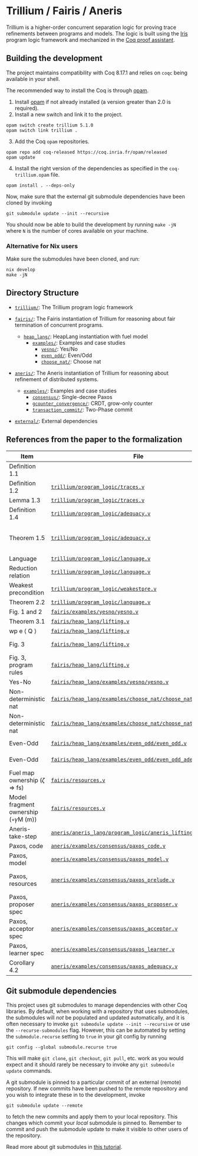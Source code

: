 # Trillium / Fairis / Aneris

Trillium is a higher-order concurrent separation logic for proving trace
refinements between programs and models. The logic is built using the
[Iris](https://iris-project.org) program logic framework and mechanized in the
[Coq proof assistant](https://coq.inria.fr/).

## Building the development

The project maintains compatibility with Coq 8.17.1 and relies on `coqc` being
available in your shell.

The recommended way to install the Coq is through [opam](https://opam.ocaml.org/doc/Install.html).

1. Install [opam](https://opam.ocaml.org/doc/Install.html) if not already
   installed (a version greater than 2.0 is required).
2. Install a new switch and link it to the project.
```
opam switch create trillium 5.1.0
opam switch link trillium .
```
3. Add the Coq `opam` repositories.
```
opam repo add coq-released https://coq.inria.fr/opam/released
opam update
```
4. Install the right version of the dependencies as specified in the
   `coq-trillium.opam` file.
```
opam install . --deps-only
```

Now, make sure that the external git submodule dependencies have been cloned by
invoking
```
git submodule update --init --recursive
```

You should now be able to build the development by running `make -jN` where `N`
is the number of cores available on your machine.

### Alternative for Nix users

Make sure the submodules have been cloned, and run:

```
nix develop
make -jN
```

## Directory Structure

- [`trillium/`](trillium/): The Trillium program logic framework

- [`fairis/`](fairis/): The Fairis instantiation of Trillium for reasoning
  about fair termination of concurrent programs.
  + [`heap_lang/`](fairis/heap_lang/): HeapLang instantiation with fuel model
    * [`examples/`](fairis/heap_lang/examples/): Examples and case studies
      - [`yesno/`](fairis/heap_lang/examples/yesno): Yes/No
      - [`even_odd/`](fairis/heap_lang/examples/even_odd): Even/Odd
      - [`choose_nat/`](fairis/heap_lang/examples/choose_nat): Choose nat
  
- [`aneris/`](aneris/): The Aneris instantiation of Trillium for reasoning about
    refinement of distributed systems.
  + [`examples/`](aneris/examples/): Examples and case studies
    * [`consensus/`](aneris/examples/consensus): Single-decree Paxos
    * [`gcounter_convergence/`](aneris/examples/consensus): CRDT, grow-only counter
    * [`transaction_commit/`](aneris/examples/transaction_commit): Two-Phase commit

- [`external/`](external/): External dependencies


## References from the paper to the formalization
| Item                  | File                                                                                                     | Name                                                                                                                    |
|-----------------------|----------------------------------------------------------------------------------------------------------|-------------------------------------------------------------------------------------------------------------------------|
| Definition 1.1        |                                                                                                          |                                                                                                                         |
| Definition 1.2        | [`trillium/program_logic/traces.v`](trillium/program_logic/traces.v)                                     | `continued_simulation`                                                                                                  |
| Lemma 1.3             | [`trillium/program_logic/traces.v`](trillium/program_logic/traces.v)                                     | `produced_inf_aux_trace_valid_inf`                                                                                      |
| Definition 1.4        | [`trillium/program_logic/adequacy.v`](trillium/program_logic/adequacy.v)                                 | `rel_finitary`                                                                                                          |
| Theorem 1.5           | [`trillium/program_logic/adequacy.v`](trillium/program_logic/adequacy.v)                                 | morally `simulation_correspondence_multiple`, otherwise Cleaveland and Sokolsky 2021                                    |
| Language              | [`trillium/program_logic/language.v`](trillium/program_logic/language.v)                                 | `language`                                                                                                              |
| Reduction relation    | [`trillium/program_logic/language.v`](trillium/program_logic/language.v)                                 | `locale_step`                                                                                                           |
| Weakest precondition  | [`trillium/program_logic/weakestpre.v`](trillium/program_logic/weakestpre.v)                             | `wp_def`                                                                                                                |
| Theorem 2.2           | [`trillium/program_logic/language.v`](trillium/program_logic/language.v)                                 | `wp_strong_adequacy`                                                                                                    |
| Fig. 1 and 2          | [`fairis/examples/yesno/yesno.v`](fairis/examples/yesno/yesno.v)                                         | `yes`, `no`, `start`, `the_model`                                                                                       |
| Theorem 3.1           | [`fairis/heap_lang/lifting.v`](fairis/heap_lang/lifting.v)                                               | `simulation_adequacy`                                                                                                   |
| wp e ⟨ Q ⟩            | [`fairis/heap_lang/lifting.v`](fairis/heap_lang/lifting.v)                                               | `sswp`                                                                                                                  |
| Fig. 3                | [`fairis/heap_lang/lifting.v`](fairis/heap_lang/lifting.v)                                               | `wp_step_fuel`, `wp_role_dealloc`, `wp_step_model`, `wp_role_fork`                                                      |
| Fig. 3, program rules | [`fairis/heap_lang/lifting.v`](fairis/heap_lang/lifting.v)                                               | `wp_alloc`, `wp_store`, `wp_cmpxchg_suc`, `wp_cmpxchg_fail` `sswp_pure_step`                                            |
| Yes-No                | [`fairis/heap_lang/examples/yesno/yesno.v`](fairis/heap_lang/examples/yesno/yesno.v)                                         | `yes_no_inv`, `yes_spec`, `no_spec`                                                                                     |
| Non-deterministic nat | [`fairis/heap_lang/examples/choose_nat/choose_nat.v`](fairis/heap_lang/examples/choose_nat/choose_nat.v)                     | `choose_nat_inv`, `choose_nat_spec`                                                                             |
| Non-deterministic nat | [`fairis/heap_lang/examples/choose_nat/choose_nat_adequacy.v`](fairis/heap_lang/examples/choose_nat/choose_nat.v)                     | `ξ_cn`    |
| Even-Odd              | [`fairis/heap_lang/examples/even_odd/even_odd.v`](fairis/heap_lang/examples/even_odd/even_odd.v)                             | `start`, `the_model`, `evenodd_inv` `start_spec`                                                                        |
| Even-Odd              | [`fairis/heap_lang/examples/even_odd/even_odd_adequacy.v`](fairis/heap_lang/examples/even_odd/even_odd_adequacy.v)           | `evenodd_mdl_progress`, `evenodd_mdl_mono`, `ξ_evenodd_trace`                                                           |
| Fuel map ownership (𝜁 ⇒ fs)      | [`fairis/resources.v`](fairis/resources.v) | has_fuels 𝜁 fs |
| Model fragment ownership (◦𝛾M (m))      | [`fairis/resources.v`](fairis/resources.v) | frag\_model\_is m |
| Aneris-take-step      | [`aneris/aneris_lang/program_logic/aneris_lifting.v`](aneris/aneris_lang/program_logic/aneris_lifting.v) | `aneris_wp_atomic_take_step_model_alt`                                                                                  |
| Paxos, code           | [`aneris/examples/consensus/paxos_code.v`](aneris/examples/consensus/paxos_code.v)                       | `acceptor`, `proposer`, `learner`, `client`                                                                             |
| Paxos, model          | [`aneris/examples/consensus/paxos_model.v`](aneris/examples/consensus/paxos_model.v)                     | `PNext`, `paxos_correct`                                                                                                |
| Paxos, resources      | [`aneris/examples/consensus/paxos_prelude.v`](aneris/examples/consensus/paxos_prelude.v)                 | `msgs_auth`, `msgs_elem_of`, `maxBal_auth`, `maxBal_frag`, `maxVal_auth`, `maxVal_frag`, `pending`, `shot`, `paxos_inv` |
| Paxos, proposer spec  | [`aneris/examples/consensus/paxos_proposer.v`](aneris/examples/consensus/paxos_proposer.v)               | `proposer_spec`                                                                                                         |
| Paxos, acceptor spec  | [`aneris/examples/consensus/paxos_acceptor.v`](aneris/examples/consensus/paxos_acceptor.v)               | `acceptor_spec`                                                                                                         |
| Paxos, learner spec   | [`aneris/examples/consensus/paxos_learner.v`](aneris/examples/consensus/paxos_learner.v)                 | `learner_spec`                                                                                                          |
| Corollary 4.2         | [`aneris/examples/consensus/paxos_adequacy.v`](aneris/examples/consensus/paxos_adequacy.v)               | `simulates`, `paxos_correct_impl`                                                                                       |

## Git submodule dependencies

This project uses git submodules to manage dependencies with other Coq
libraries. By default, when working with a repository that uses submodules, the
submodules will *not* be populated and updated automatically, and it is often
necessary to invoke `git submodule update --init --recursive` or use the
`--recurse-submodules` flag. However, this can be automated by setting the
`submodule.recurse` setting to `true` in your git config by running

    git config --global submodule.recurse true

This will make `git clone`, `git checkout`, `git pull`, etc. work as you would
expect and it should rarely be necessary to invoke any `git submodule update`
commands.

A git submodule is pinned to a particular commit of an external (remote)
repository. If new commits have been pushed to the remote repository and you
wish to integrate these in to the development, invoke

    git submodule update --remote

to fetch the new commits and apply them to your local repository. This changes
which commit your *local* submodule is pinned to. Remember to commit and push
the submodule update to make it visible to other users of the repository.

Read more about git submodules in [this
tutorial](https://git-scm.com/book/en/v2/Git-Tools-Submodules).
